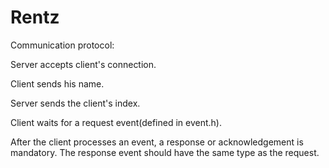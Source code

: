 # Rentz

Communication protocol:

Server accepts client's connection.

Client sends his name.

Server sends the client's index.

Client waits for a request event(defined in event.h).

After the client processes an event, a response or acknowledgement is mandatory.
The response event should have the same type as the request.
